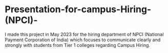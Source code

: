 # Presentation-for-campus-Hiring-(NPCI)-
I made this project in May 2023 for the hiring department of NPCI (National Payment Corporation of India) which focuses to communicate clearly and strongly with students from Tier 1 colleges regarding Campus Hiring.
